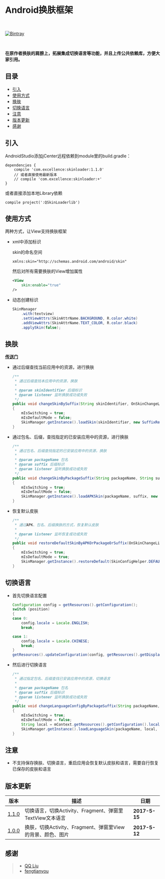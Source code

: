 # Android换肤框架

<br>

[![Bintray][icon_Bintray]][Bintray]

<br>

**在原作者换肤的肩膀上，拓展集成切换语言等功能，并且上传公共依赖库，方便大家引用。**

## 目录<a name="目录">
* [引入](#引入)
* [使用方式](#使用方式)
* [换肤](#换肤)
* [切换语言](#切换语言)
* [注意](#注意)
* [版本更新](#版本更新)
* [感谢](#感谢)

## 引入
AndroidStudio添加jCenter远程依赖到module里的build.gradle：
```
dependencies {
    compile 'com.excellence:skinloader:1.1.0'
    // 或者直接使用最新版本
    // compile 'com.excellence:skinloader:+'
}
```
或者直接添加本地Library依赖
```
compile project(':QSkinLoaderlib')
```

## 使用方式<a name="使用方式">
两种方式，让View支持换肤框架
* xml中添加标识

    skin的命名空间
    ```xml
    xmlns:skin="http://schemas.android.com/android/skin"
    ```
    然后对所有需要换肤的View增加属性
    ```xml
    <View
        skin:enable="true"
    />
    ```

* 动态创建标识
    ```java
    SkinManager
        .with(textview)
        .setViewAttrs(SkinAttrName.BACKGROUND, R.color.white)
        .addViewAttrs(SkinAttrName.TEXT_COLOR, R.color.black)
        .applySkin(false);
    ```

## 换肤<a name="换肤">
**[传送门][传送门]**
* 通过后缀查找当前应用中的资源，进行换肤
    ```java
    /**
     * 通过后缀查找本应用中的资源，换肤
     *
     * @param skinIdentifier 后缀标识
     * @param listener 监听换肤成功或失败
     */
    public void changeSkinBySuffix(String skinIdentifier, OnSkinChangeListener listener)
    {
        mIsSwitching = true;
        mIsDefaultMode = false;
        SkinManager.getInstance().loadSkin(skinIdentifier, new SuffixResourceLoader(mContext), new LoadSkinListener(listener));
    }
    ```

* 通过包名、后缀，查找指定的已安装应用中的资源，进行换肤
    ```java
    /**
     * 通过包名、后缀查找指定的已安装应用中的资源，换肤
     *
     * @param packageName 包名
     * @param suffix 后缀标识
     * @param listener 监听换肤成功或失败
     */
    public void changeSkinByPackageSuffix(String packageName, String suffix, OnSkinChangeListener listener)
    {
        mIsSwitching = true;
        mIsDefaultMode = false;
        SkinManager.getInstance().loadAPKSkin(packageName, suffix, new LoadSkinListener(listener));
    }
    ```

* 恢复默认皮肤
    ```java
    /**
     * 通过APK、包名、后缀换肤的方式，恢复默认皮肤
     *
     * @param listener 监听恢复成功或失败
     */
    public void restoreDefaultSkinByAPKOrPackageOrSuffix(OnSkinChangeListener listener)
    {
        mIsSwitching = true;
        mIsDefaultMode = true;
        SkinManager.getInstance().restoreDefault(SkinConfigHelper.DEFAULT_SKIN, new LoadSkinListener(listener));
    }
    ```

## 切换语言<a name="切换语言">
* 首先切换语言配置
    ```java
    Configuration config = getResources().getConfiguration();
    switch (position)
    {
    case 0:
        config.locale = Locale.ENGLISH;
        break;

    case 1:
        config.locale = Locale.CHINESE;
        break;
    }
    getResources().updateConfiguration(config, getResources().getDisplayMetrics());
    ```

* 然后进行切换语言
    ```java
    /**
     * 通过指定包名、后缀查找已安装应用中的资源，切换语言
     *
     * @param packageName 包名
     * @param suffix 后缀标识
     * @param listener 监听换肤成功或失败
     */
    public void changeLanguageConfigByPackageSuffix(String packageName, String suffix, OnSkinChangeListener listener)
    {
        mIsSwitching = true;
        mIsDefaultMode = false;
        String local = mContext.getResources().getConfiguration().locale.toString();
        SkinManager.getInstance().loadLanguageSkin(packageName, local, suffix, new LoadSkinListener(listener));
    }
    ```

## 注意<a name="注意">
* 不支持保存换肤、切换语言，重启应用会恢复默认皮肤和语言，需要自行恢复已保存的皮肤和语言

## 版本更新<a name="版本更新">
| 版本 | 描述 | 日期 |
| --- | ---- | --- |
| [1.1.0][SkinLoaderV1.1.0] | 切换语言，切换Activity、Fragment、弹窗里TextView文本语言 | **2017-5-15** |
| [1.0.0][SkinLoaderV1.0.0] | 换肤，切换Activity、Fragment、弹窗里View的背景、颜色、图片 | **2017-5-12** |

## 感谢<a name="感谢">

> - [QQ Liu][QSkinLoader]
> - [fengtianyou][fengtianyou]

[Bintray]:https://bintray.com/veizhang/maven/skinloader "Bintray"
[icon_Bintray]:https://img.shields.io/badge/Bintray-v1.1.0-brightgreen.svg
[传送门]:https://github.com/VeiZhang/QSkinLoader/tree/VeiZhang/README
[QSkinLoader]:https://github.com/qqliu10u/QSkinLoader
[fengtianyou]:https://github.com/fengtianyou

[SkinLoaderV1.1.0]:https://bintray.com/veizhang/maven/skinloader/1.1.0
[SkinLoaderV1.0.0]:https://bintray.com/veizhang/maven/skinloader/1.0.0
